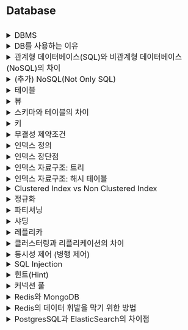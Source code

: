 # Database

<br>

<details>
<summary style="font-size:20px">DBMS</summary>
<div markdown="1">

* 데이터베이스 관리 시스템(DataBase Management System)
* 데이터베이스의 데이터에 접근하여 사용할 수 있도록 해주는 SW
* 정의, 조작, 제어 기능 수행

|기능|설명|
|:--:|--|
|정의|DB 구조 정의(테이블, 속성)|
|조작|DB 연산 처리(수정, 삭제, 검색)|
|제어|데이터 무결성 및 일관성 유지, 접근 권한 부여, 동시성 제어|

</div>
</details>


<details>
<summary style="font-size:20px">DB를 사용하는 이유</summary>
<div markdown="1">

* `파일 시스템의 문제를 해결`하기 위해 사용
* 확장성이 좋음: 파일 시스템은 OS 종속적
* 중복 최소화, 보안성, 계속적 변화에 대한 적응: 파일 세스템은 데이터 중복, 비일관성, 검색 등의 문제 존재
* DB는 `원자적 갱신`, `동시성 제어`, `데이터 보호`, `백업 및 회복` 등의 여러 데이터 관리 기능을 통해 데이터를 편하게 관리할 수 있음

</div>
</details>


<details>
<summary style="font-size:20px">관계형 데이터베이스(SQL)와 비관계형 데이터베이스(NoSQL)의 차이</summary>
<div markdown="1">

#### 관계형 데이터베이스
* 엄격한 스키마 아래 행과 열로 구성된 `테이블`들의 관계로 데이터 저장
* SQL을 사용해서 `속성(열)에 맞는 자료형`으로 데이터를 삽입
* ACID
* 데이터 무결성 보장
* 기존의 스키마 수정 어려움, 빅데이터 처리에 비효율적
* 데이터가 자주 변경되거나 명확한 스키마가 있는 경우 사용
* `Oracle`, `MySQL`

#### 비관계형 데이터베이스
* 스키마가 없거나 느슨한 스키마로 데이터 저장
* `key-value`, `Document` 등 다양한 구조로 저장
* Eventual Consistency
* 유연하고 확장성 좋음
* 크기가 큰 Document에서는 성능 저하
* 데이터를 자주 변경하지 않고 정확한 데이터 구조를 알 수 없는 경우 사용
* 키-값: `Redis`<br>문서형(JSON, XML): `MongoDB`

</div>
</details>


<details>
<summary style="font-size:20px">(추가) NoSQL(Not Only SQL)</summary>
<div markdown="1">

* 관계형 데이터베이스가 아닌 다른 형태
로 데이터를 저장하는 기술
* 특징
  * 반정형(명확한 스키마 없음, 일정 수준의 자유도 허용, NoSQL/JSON 형태의 데이터)/비정형(스키마 없음, 비디오/오디오 등의 멀티미디어 데이터) 데이터에 적합
  * ACID 대신 Eventual Consistency: Consistency를 조금 타협하고 꼭 실제 최신은 아닐 수 있지만 `업데이트가 되기 전까지는` 가지고 있는 최신의 데이터를 반환함을 의미 -> 분산형의 특성상 일관성 유지가 어려움
  * 대용량/분산형 데이터 저장에 유리
  * 특정 도메인의 문제 해결에 좋음: Key-value, Graph 등 자료 형태가 다양해 특정 분야에서 고성능(소셜 네트워크: 인간 관계는 그래프)
  * 데이터를 질의하는 API가 다양
  * 분산형 컴퓨터에 최적화, 확장성 좋음: 머신의 수를 늘리는 `수평적 확장`
  * NoSQL은 SQL보다 제품 지원이 어려움
  * 인력 운영 비용이 더 비쌈: 표준화 부족, 질의 언어 다양
* 종류
  * Column-based: 열 별로 연속적으로 저장, 기존 SQL은 테이블에 행 단위로 순차적으로 저장 -> 레코드의 특정 부분만 수정할 때, 필요한 열의 데이터만 로드하면 되서 IO 작업 감소, 한 열에 들어가는 데이터 형식에 일관성이 있어 DB 내의 한 블록은 동일한 유형의 데이터를 보유 -> 데이터의 유형에 맞는 압축 인코딩 가능, 디스크 공간 절약 및 성능 향상 가능
  * Document-oriented: JSON 객체로 문서(레코드)를 구성, 다양항 구조로 테이블 구성 가능, `MongoDB`
  * Key-Value: 연관 배열을 데이터 모델로 이용, Key는 한 Collection에 한 번만 등장 가능
  * Graph

</div>
</details>


<details>
<summary style="font-size:20px">테이블</summary>
<div markdown="1">

* 행과 열로 이루어진 데이터의 집합

#### 행
* 테이블을 구성하는 데이터 셋으로 `튜플`이나 `레코드`라고 불림
* 한 객체에 대한 정보를 가짐

#### 열
* 테이블을 구성하는 데이터 셋으로 `속성`이라고 불림

#### 도메인
* 데이터베이스 필드에 채워질 수 있는 `값들의 집합`

</div>
</details>


<details>
<summary style="font-size:20px">뷰</summary>
<div markdown="1">

* 하나 이상의 테이블에서 유도된, 메모리에 물리적으로 존재하지 않는 `가상 테이블`
* 특정 사용자로부터 특정 속성을 `숨기는` 기능으로 뷰를 정의하여 그 뷰를 테이블처럼 사용
* 인덱스를 가질 수 없고, 뷰의 정의를 변경할 수 없음
* 테이블의 기본키를 포함하여 정의 시, 삽입/삭제/갱신 가능

</div>
</details>


<details>
<summary style="font-size:20px">스키마와 테이블의 차이</summary>
<div markdown="1">

#### 스키마
* 데이터베이스의 데이터 구조에 대한 공식적인 설명 -> 테이블, 열, 데이터 유형, 인덱스 등의 정의를 포함
* `테이블(릴레이션)의 이름과 속성들의 나열`로 테이블에서의 첫 행 헤더, 데이터의 구조와 구성을 설명
#### 테이블
* `행과 열로 구성된 데이터 집합`

</div>
</details>


<details>
<summary style="font-size:20px">키</summary>
<div markdown="1">

<img src="https://user-images.githubusercontent.com/38900338/139516864-ce72fa77-10dc-465c-9e6d-959db391f61d.png" width="300px">

#### 정의
* 검색, 정렬 시 튜플을 구분하는 기준이 되는 속성 (Attribute)
* 용어
  * 유일성: 키로 튜플을 유일하게 식별할 수 있음
  * 최소성: 튜플을 구분하는데 꼭 필요한 속성들로만 구성

#### 슈퍼 키
* 유일성을 만족, 최소성은 만족하지 않는 속성들의 집합

#### 후보 키
* `유일성`과 `최소성`을 만족하는 속성들의 집합
* 기본 키로 사용할 수 있는 속성들
* 모든 테이블은 하나 이상의 후보 키를 가짐

#### 기본 키
* 후보 키 중에서 선택한 Main Key (주 키)
* `유일성`과 `최소성` 만족
* 중복 값과 NULL 값 불가 (`개체 무결성`)

#### 대체 키 (보조 키)
* 후보 키가 두개 이상일 때, 기본 키를 제외한 나머지 후보 키

#### 외래 키
* 한 테이블의 키 중에서 다른 테이블의 튜플을 식별할 수 있는 키
* 참조되는 릴레이션의 `기본 키`와 대응되어 릴레이션 간에 `참조 관계`를 표현하는 키
* 사용 이유: 테이블을 연결, 중복 방지, 무결성 유지
  * 예시: 물건 구매시 같은 사람이 여러 물건을 구매하면 사람에 대한 데이터가 중복 -> 사람과 물건 구매로 테이블을 분리해 중복 제거

</div>
</details>


<details>
<summary style="font-size:20px">무결성 제약조건</summary>
<div markdown="1">

* 개체 무결성: 주키는 null, 중복 값을 가질 수 없음
* 참조 무결성: 외래키는 null이거나 참조 릴레이션의 기본키 값과 동일해야 함9

</div>
</details>


<details>
<summary style="font-size:20px">인덱스 정의</summary>
<div markdown="1">

* `추가적인 쓰기와 저장 공간` 사용을 통해 데이터베이스의 `검색 속도 향상`을 위해 사용하는 자료구조
* 칼럼의 값(Key)과 해당 레코드가 저장된 주소를 `키와 값의 쌍`으로 인덱스 정의

</div>
</details>

<details>
<summary style="font-size:20px">인덱스 장단점</summary>
<div markdown="1">

* 검색 속도 향상
* 데이터의 추가, 삭제, 수정의 경우 인덱스도 변경해야 하여 성능이 오히려 저하될 수 있음
* 추가적인 저장 공간 필요 및 성능 저하

</div>
</details>


<details>
<summary style="font-size:20px">인덱스 자료구조: 트리</summary>
<div markdown="1">

#### B 트리

![tree](https://user-images.githubusercontent.com/38900338/105454677-9bf88400-5cc5-11eb-993e-fb6f7b9675a1.png)
* 이진 트리를 확장해서, 더 많은 수의 자식을 가질 수 있게 일반화 시킨 자료구조
* 균형 트리: 루트 ~ 리프의 거리가 일정한 트리
* Branch 노드: Key와 Data 저장

#### B+ 트리

![Bplustree](https://user-images.githubusercontent.com/38900338/105454222-d9104680-5cc4-11eb-96e9-31e46c0bf2aa.png)

* B 트리를 확장해서, 데이터의 빠른 접근을 위한 인덱스 역할만 하는 비단말 노드(not Leaf)를 추가한 자료구조
* Branch 노드: Key만 저장, Leaf 노드: Key와 Data 저장 + Linked List로 연결(부등호를 사용한 순차 검색에 유용)
* B 트리보다 풀 스캔 빠름
* Leaf 노드를 제외하면 데이터를 저장하지 않아 더 많은 Key를 저장할 수 있음 -> 트리의 높이가 낮아져 Cache Hit 향상 가능

</div>
</details>


<details>
<summary style="font-size:20px">인덱스 자료구조: 해시 테이블</summary>
<div markdown="1">

* 칼럼의 값으로 생성된 해시를 기반으로 인덱스 구현
* O(1)로 매우 빠름
* `인덱싱에선 부등호 연산 때문에 해시 테이블을 사용하면 성능이 떨어짐`
* `>=, Between, like, order by` 등은 불가능하지만 `==, in, is null` 등에서의 성능은 좋음

</div>
</details>

<details>
<summary style="font-size:20px">Clustered Index vs Non Clustered Index</summary>
<div markdown="1">

#### Clustered Index
* 인덱스로 지정한 컬럼을 기준으로 데이터를 `물리적으로 정렬`하여 사용하는 인덱스
* 테이블 구조에 영향을 미치는 인덱스
* 한 테이블에 `1개` 생성 가능
* 기본키는 클러스터형 인덱스
* 비클러스터형 인덱스보다 `검색 속도는 빠르지만`, 데이터의 입력/수정/삭제는 느림

#### Non-Clustered Index
* 데이터를 물리적으로 재배열 하지 않고 인덱스 페이지만 정렬하여 사용하는 인덱스
* 한 테이블에 `여러 개` 생성 가능
* 클러스터형 인덱스보다 `검색 속도는 느리지만`, 데이터의 입력/수정/삭제는 빠름

</div>
</details>


<details>
<summary style="font-size:20px">정규화</summary>
<div markdown="1">

### 정의
* 데이터의 중복을 제거해 데이터 무결성을 유지하는 것
* 속성 간의 종속성으로 인한 `이상현상`을 `테이블을 분해`해 해결하는 것
  * 이상현상 (Anomaly): 테이블 내의 데이터가 중복되어 테이블을 조작할 때 발생하는 데이터 불일치
* 테이블의 속성들이 상호 종속적인 관계를 갖는 특성을 이용하여 테이블을 `무손실 분해` 하는 과정
  * 무손실 분해: 하나의 릴레이션을 분해하고 다시 조인연산을 했을 때 데이터 손실이 없는 것, 분해된 테이블이 표현하는 정보는 분해되기 전의 정보를 모두 포함

### 목적
* 데이터 `중복 최소화`, 불필요한 데이터 최소화
* `무결성` 유지, `이상 현상` 방지
* 테이블의 구성을 논리적/직관적으로 수정

### 종류

#### 제 1 정규화 (1NF)
* 테이블 컬럼이 `원자 값`을 갖도록 분해
* 모든 필드가 원자 값으로만 되어 있어야 함

#### 제 2 정규화 (2NF) 
* 테이블의 모든 컬럼이 `완전 함수 종속`을 만족하도록 분해 
  * 기본키가 아닌 모든 속성이 기본키에 완전 함수 종속
  * 기본키를 구성하는 속성 중 일부에 종속되지 않음
* 테이블에서 기본키가 복합키(키1, 키2)로 묶여있을 때, 두 키 중 하나의 키만으로 다른 컬럼을 결정지을 수 있으면 안됨
  * 기본키의 부분집합이 결정자가 되면 안됨

##### 함수적 종속
* X -> Y: X = 결정자, Y = 종속자 (Y는 X에 함수적 종속, X/Y는 속성의 부분집합)
* X의 값을 알면 Y를 식별할 수 있고, X의 값에 Y의 값이 달라짐

#### 제 3 정규화 (3NF)
* 기본키가 아닌 모든 컬럼이 기본키에 `비이행적 종속(직접 종속)`하도록 분해
* 기본키가 아닌 컬럼이 다른 컬럼을 결정할 수 없음

##### 이행적 함수 종속
* X, Y, Z 속성에 대해 X->Y 이고 Y->Z 이면 X->Z

#### BCNF (Boyce and Codd Normal Form)
* 모든 결정자가 `후보키`가 되도록 분해
* 함수 종속성 X->Y일 때, 모든 결정자 X가 후보키

</div>
</details>


<details>
<summary style="font-size:20px">파티셔닝</summary>
<div markdown="1">

### 정의
* `하나의 DB`에서 데이터를 물리적으로 분할하는 것

### 장단점
* 큰 테이블을 제거하여 관리가 쉬움
* DML 성능 향상: 접근하는 데이터 수 감소, 인덱스 크기 감소
* 조인 비용 증가
* 테이블과 인덱스를 별도로 파티셔닝 할 수 없고 함께 파티셔닝 해야 함

### 분할 방법
#### 수평 분할 (Horizontal Partitioning)
* `하나의 DB`안에 `스키마가 같은` 데이터를 두 개 이상의 테이블에 분할하여 저장
* 예시
  * 주민 테이블 -> a동 테이블, b동 테이블로 분리

#### 수직 분할 (Vertical Partitioning)
* 테이블을 열을 기준으로 분리
* 정규화된 테이블을 분리하는 것

</div>
</details>

<details>
<summary style="font-size:20px">샤딩</summary>
<div markdown="1">

* `여러 DB`에 데이터를 물리적으로 `수평 분할 방식(Horizontal Partitioning)`으로 분산 저장/조회하는 것
* `트래픽 분산` 목적으로 사용: 데이터베이스에 데이터 증가 -> 용량 이슈, CRUD 성능 저하
* 쓰기 성능 향상 (읽기 성능 동일)
* 두 개 이상의 샤드에서 `JOIN 불가`, 일관성과 복제에서 불리
* 예시
  * 주민 테이블 -> a동 테이블은 A DB, b동 테이블은 B DB에 저장

</div>
</details>

<details>
<summary style="font-size:20px">레플리카</summary>
<div markdown="1">

* `동일한 데이터를 Master/Slave DB로 나누어 저장`하는 것 (이중화)
* 목적
  * 읽기(Slave)와 쓰기(Master) DB를 분리하여 성능을 향상시킴
  * 많은 Slave를 생성해 읽기 성능을 향상시킬 수 있음

</div>
</details>


<details>
<summary style="font-size:20px">클러스터링과 리플리케이션의 차이</summary>
<div markdown="1">

#### 클러스터링
* DB를 `수평` 구조로 다중화
* Fail Over 시스템 구축을 위해 사용
* 동기 방식으로 동기화 -> 항상 일관성 유지, 동기화 시간 소요
* 1개 DB가 고장나도 시스템 계속 운영 가능
* Active - Active, Active - Standby

#### 리플리케이션
* DB를 `수직` 구조인 Master와 Slave로 다중화
* Master는 쓰기, Slave는 읽기만 수행 -> 부하 분산
* 비동기 방식으로 동기화 -> 시간 지연 거의 없음
* Master 오류시 복구 어려움

</div>
</details>


<details>
<summary style="font-size:20px">동시성 제어 (병행 제어)</summary>
<div markdown="1">

#### 정의
* 동시에 여러개의 트랜잭션을 병행 수행할 때, 트랜잭션들이 DB의 `일관성`을 파괴하지 않도록 `트랜잭션 간의 상호작용을 제어`하는 것

#### 목적
* DB의 공유도 최대화
* 시스템 활용도 최대화
* 응답 시간 최소화
* 단위 시간당 트랜잭션 처리 건수 최대화
* DB의 일관성 유지

#### 필요성
##### 갱신 분실
* 같은 데이터를 동시에 갱신할 때 갱신 결과의 일부가 사라짐
##### 모순성
* 동시에 같은 데이터를 갱신할 때, 데이터의 상호 불일치가 발생 (비일관성)
##### 연쇄 복귀
* 트랜잭션 중 하나에 문제가 생겨 롤백되는 경우, 다른 트랜잭션들도 함께 롤백

#### 방법1: 로킹(Locking)
* 트랜잭션이 데이터에 접근하기 전에 Lock을 요청해서 Lock이 허락되면 그 로킹 단위에 접근할 수 있도록 하는 기법
* 하나의 트랜잭션이 사용하는 데이터에 다른 트랜잭션이 접근하지 못하게 락을 설정 -> `잠근 후 실행, 실행 완료 후 언락`
* 테이블, 속성, 튜플 단위로 락 설정 가능
* 종류
  * 공유락(Shared Lock): 사용중인 데이터를 다른 트랜잭션이 읽기 허용, 쓰기 불허용
  * 베타락(Exclusive Lock): 사용중인 데이터를 다른 트랜잭션이 읽기, 쓰기 모두 불허용

#### 교착상태 (데드락)
* 둘 이상의 트랜잭션이 자원의 잠금(Lock)을 획득한 채 다른 트랜잭션이 소유하고 있는 잠금을 요구하며 `무한정 대기`하는 것
* 잠금을 사용하면 발생할 수 있음

#### 방법2: 타임스탬프
* `각 트랜잭션이 데이터에 접근할 시간을 미리 지정`해 시간의 순서에 따라 순서대로 데이터에 접근하여 수행
* 제한적인 시간이 존재하므로 데드락 발생하지 않음

</div>
</details>


<details>
<summary style="font-size:20px">SQL Injection</summary>
<div markdown="1">

* 해커에 의해 조작된 SQL 쿼리문이 데이터베이스에 그대로 전달되어 비정상적인 명령을 실행시키는 공격 기법
* view를 활용하여 접근하는 에러를 볼 수 없게 해야됨
* 입력값 검증
* Prepared Statement 사용: 쿼리에 대한 컴파일을 먼저 수행하고, 입력값을 나중에 넣는 방식
  * 바인딩 변수: 삽입되는 데이터는 문자열로 취급되어 SQL의 역할을 하지못함

</div>
</details>

<details>
<summary style="font-size:20px">힌트(Hint)</summary>
<div markdown="1">

* SQL을 `튜닝`하기 위한 지시 구문, 개발자가 직접 최적의 실행 계획을 제공하는 것

</div>
</details>


<details>
<summary style="font-size:20px">커넥션 풀</summary>
<div markdown="1">

* `미리 일정 수의 Connection을 만들어 pool에 보관 -> 사용자의 요청이 발생하면 연결을 해주고 연결 종료 시 pool에 다시 반환하여 보관하는 것`
* 사용자의 요청에 따라 Connection 을 생성하다 보면 많은 수의 연결이 발생했을 때 서버에 과부하가 걸리게 되므로 이러한 상황을 방지하기 위해 사용
* 커넥션 풀을 사용하면 커넥션을 생성하고 닫는 시간이 소모되지 않기 때문에 그만큼 어플리케이션의 `실행 속도가 빨라짐`
* 한 번에 생성될 수 있는 커넥션 수를 제어하기 때문에 동시 접속자 수가 몰려도 웹 어플리케이션이 쉽게 다운되지 않음

</div>
</details>

<details>
<summary style="font-size:20px">Redis와 MongoDB</summary>
<div markdown="1">

* Redis는 No SQL 방식을 사용하는 인메모리 데이터베이스로 `Key-Value` 형식으로 데이터를 저장하며 주로 캐쉬로 사용
* MongoDB는 NO SQL 방식을 사용하는 데이터베이스로 JSON같은 구조의 `Document` 형식으로 데이터를 저장하고 문서에 대한 ID를 키로 표현

</div>
</details>

<details>
<summary style="font-size:20px">Redis의 데이터 휘발을 막기 위한 방법</summary>
<div markdown="1">

* `snapshot` 기능을 통해 디스크에 백업하거나 `AOF(Append Only File)` 기능을 통해 `명령 쿼리를 저장`해두고 서버가 셧다운 되면 재실행
* snapshot: 특정 시점의 백업 및 복구에 유리, 빠르게 복구 가능, 서버가 다운되면 스냅샷 사이에 변경된 데이터 유실
* AOF: 모든 write/update 연산 자체를 모두 log 파일로 기록, 서버가 실행되면 순차적으로 연산을 재실행하여 데이터를 복구, write 속도 빠름, 데이터 유실X, 데이터 사용량이 큼, 서버 restart 시 속도 느림

</div>
</details>

<details>
<summary style="font-size:20px">PostgresSQL과 ElasticSearch의 차이점</summary>
<div markdown="1">

* PostgresSQL은 관계형 데이터베이스이고 ElasticSearch는 검색 및 분석엔진
* ES는 데이터 모델을 JSON으로 하고 있어 NoSQL처럼 사용할 수 있음

</div>
</details>